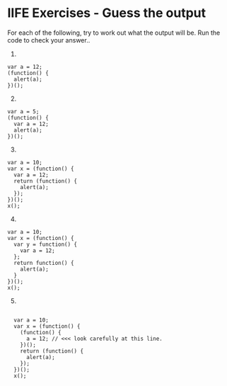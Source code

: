 # IIFE Exercises - Guess the output

For each of the following, try to work out what the output will be. Run the code to check your answer..

1. 
  ```
  var a = 12;
  (function() {
    alert(a);
  })();
  
  ```

2.
  ```
  var a = 5;
  (function() {
    var a = 12;
    alert(a);
  })();

  ```

3. 
  ```
  var a = 10;
  var x = (function() {
    var a = 12;
    return (function() {
      alert(a);
    });
  })();
  x();

  ```

4. 
  ```
  var a = 10;
  var x = (function() {
    var y = function() {
      var a = 12;
    };
    return function() {
      alert(a);
    }
  })();
  x();

  ```

5. 
```

  var a = 10;
  var x = (function() {
    (function() {
      a = 12; // <<< look carefully at this line.
    })();
    return (function() {
      alert(a);
    });
  })();
  x();

```